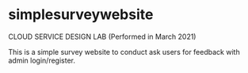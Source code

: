# simplesurveywebsite
CLOUD SERVICE DESIGN LAB (Performed in March 2021)

This is a simple survey website to conduct ask users for feedback with admin login/register. 

